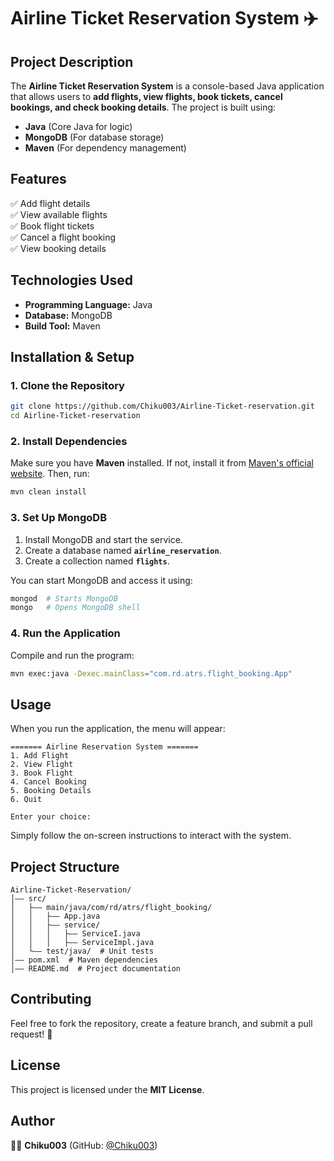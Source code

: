 # Airline Ticket Reservation System ✈️  

## **Project Description**  
The **Airline Ticket Reservation System** is a console-based Java application that allows users to **add flights, view flights, book tickets, cancel bookings, and check booking details**. The project is built using:  

- **Java** (Core Java for logic)  
- **MongoDB** (For database storage)  
- **Maven** (For dependency management)  

## **Features**  
✅ Add flight details  
✅ View available flights  
✅ Book flight tickets  
✅ Cancel a flight booking  
✅ View booking details  

## **Technologies Used**  
- **Programming Language:** Java  
- **Database:** MongoDB  
- **Build Tool:** Maven  

## **Installation & Setup**  

### **1. Clone the Repository**  
```sh  
git clone https://github.com/Chiku003/Airline-Ticket-reservation.git  
cd Airline-Ticket-reservation  
```

### **2. Install Dependencies**  
Make sure you have **Maven** installed. If not, install it from [Maven's official website](https://maven.apache.org/download.cgi). Then, run:  

```sh  
mvn clean install  
```

### **3. Set Up MongoDB**  
1. Install MongoDB and start the service.  
2. Create a database named **`airline_reservation`**.  
3. Create a collection named **`flights`**.  

You can start MongoDB and access it using:  
```sh  
mongod  # Starts MongoDB  
mongo   # Opens MongoDB shell  
```

### **4. Run the Application**  
Compile and run the program:  

```sh  
mvn exec:java -Dexec.mainClass="com.rd.atrs.flight_booking.App"  
```

## **Usage**  
When you run the application, the menu will appear:  

```
======= Airline Reservation System =======  
1. Add Flight  
2. View Flight  
3. Book Flight  
4. Cancel Booking  
5. Booking Details  
6. Quit  

Enter your choice:  
```
Simply follow the on-screen instructions to interact with the system.

## **Project Structure**  

```
Airline-Ticket-Reservation/  
│—— src/  
│   ├—— main/java/com/rd/atrs/flight_booking/  
│   │   ├—— App.java  
│   │   ├—— service/  
│   │   │   ├—— ServiceI.java  
│   │   │   ├—— ServiceImpl.java  
│   └—— test/java/  # Unit tests  
│—— pom.xml  # Maven dependencies  
│—— README.md  # Project documentation  
```

## **Contributing**  
Feel free to fork the repository, create a feature branch, and submit a pull request! 🚀  

## **License**  
This project is licensed under the **MIT License**.  

## **Author**  
👨‍💻 **Chiku003** (GitHub: [@Chiku003](https://github.com/Chiku003))

